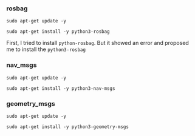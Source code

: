 

### rosbag

```
sudo apt-get update -y

sudo apt-get install -y python3-rosbag
```

First, I tried to install `python-rosbag`. But it showed an error and proposed me to install the `python3-rosbag`



### nav_msgs

```
sudo apt-get update -y

sudo apt-get install -y python3-nav-msgs
```



### geometry_msgs

```
sudo apt-get update -y

sudo apt-get install -y python3-geometry-msgs 
```



